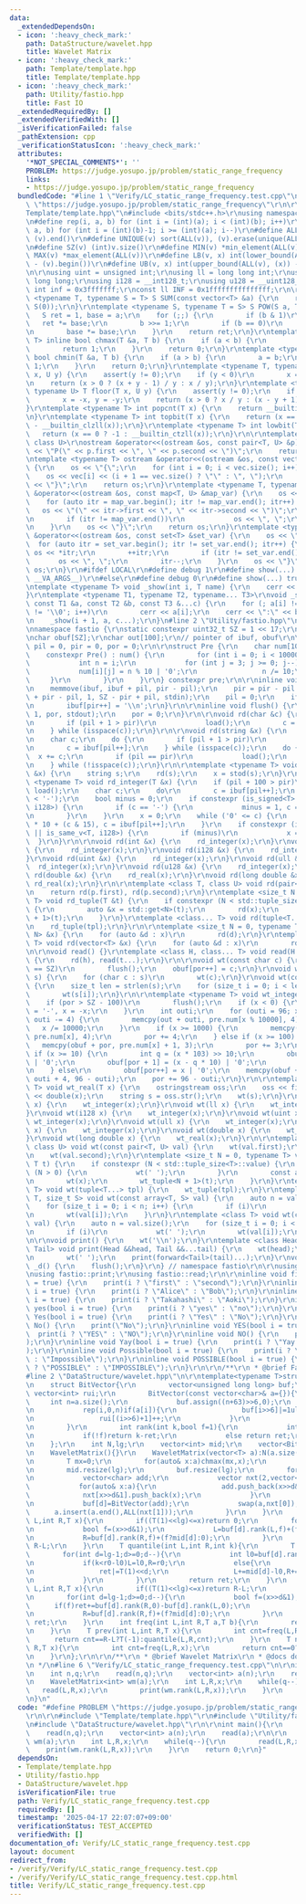 ```yaml
---
data:
  _extendedDependsOn:
  - icon: ':heavy_check_mark:'
    path: DataStructure/wavelet.hpp
    title: Wavelet Matrix
  - icon: ':heavy_check_mark:'
    path: Template/template.hpp
    title: Template/template.hpp
  - icon: ':heavy_check_mark:'
    path: Utility/fastio.hpp
    title: Fast IO
  _extendedRequiredBy: []
  _extendedVerifiedWith: []
  _isVerificationFailed: false
  _pathExtension: cpp
  _verificationStatusIcon: ':heavy_check_mark:'
  attributes:
    '*NOT_SPECIAL_COMMENTS*': ''
    PROBLEM: https://judge.yosupo.jp/problem/static_range_frequency
    links:
    - https://judge.yosupo.jp/problem/static_range_frequency
  bundledCode: "#line 1 \"Verify/LC_static_range_frequency.test.cpp\"\n#define PROBLEM\
    \ \"https://judge.yosupo.jp/problem/static_range_frequency\"\r\n\r\n#line 1 \"\
    Template/template.hpp\"\n#include <bits/stdc++.h>\r\nusing namespace std;\r\n\r\
    \n#define rep(i, a, b) for (int i = (int)(a); i < (int)(b); i++)\r\n#define rrep(i,\
    \ a, b) for (int i = (int)(b)-1; i >= (int)(a); i--)\r\n#define ALL(v) (v).begin(),\
    \ (v).end()\r\n#define UNIQUE(v) sort(ALL(v)), (v).erase(unique(ALL(v)), (v).end())\r\
    \n#define SZ(v) (int)v.size()\r\n#define MIN(v) *min_element(ALL(v))\r\n#define\
    \ MAX(v) *max_element(ALL(v))\r\n#define LB(v, x) int(lower_bound(ALL(v), (x))\
    \ - (v).begin())\r\n#define UB(v, x) int(upper_bound(ALL(v), (x)) - (v).begin())\r\
    \n\r\nusing uint = unsigned int;\r\nusing ll = long long int;\r\nusing ull = unsigned\
    \ long long;\r\nusing i128 = __int128_t;\r\nusing u128 = __uint128_t;\r\nconst\
    \ int inf = 0x3fffffff;\r\nconst ll INF = 0x1fffffffffffffff;\r\n\r\ntemplate\
    \ <typename T, typename S = T> S SUM(const vector<T> &a) {\r\n    return accumulate(ALL(a),\
    \ S(0));\r\n}\r\ntemplate <typename S, typename T = S> S POW(S a, T b) {\r\n \
    \   S ret = 1, base = a;\r\n    for (;;) {\r\n        if (b & 1)\r\n         \
    \   ret *= base;\r\n        b >>= 1;\r\n        if (b == 0)\r\n            break;\r\
    \n        base *= base;\r\n    }\r\n    return ret;\r\n}\r\ntemplate <typename\
    \ T> inline bool chmax(T &a, T b) {\r\n    if (a < b) {\r\n        a = b;\r\n\
    \        return 1;\r\n    }\r\n    return 0;\r\n}\r\ntemplate <typename T> inline\
    \ bool chmin(T &a, T b) {\r\n    if (a > b) {\r\n        a = b;\r\n        return\
    \ 1;\r\n    }\r\n    return 0;\r\n}\r\ntemplate <typename T, typename U> T ceil(T\
    \ x, U y) {\r\n    assert(y != 0);\r\n    if (y < 0)\r\n        x = -x, y = -y;\r\
    \n    return (x > 0 ? (x + y - 1) / y : x / y);\r\n}\r\ntemplate <typename T,\
    \ typename U> T floor(T x, U y) {\r\n    assert(y != 0);\r\n    if (y < 0)\r\n\
    \        x = -x, y = -y;\r\n    return (x > 0 ? x / y : (x - y + 1) / y);\r\n\
    }\r\ntemplate <typename T> int popcnt(T x) {\r\n    return __builtin_popcountll(x);\r\
    \n}\r\ntemplate <typename T> int topbit(T x) {\r\n    return (x == 0 ? -1 : 63\
    \ - __builtin_clzll(x));\r\n}\r\ntemplate <typename T> int lowbit(T x) {\r\n \
    \   return (x == 0 ? -1 : __builtin_ctzll(x));\r\n}\r\n\r\ntemplate <class T,\
    \ class U>\r\nostream &operator<<(ostream &os, const pair<T, U> &p) {\r\n    os\
    \ << \"P(\" << p.first << \", \" << p.second << \")\";\r\n    return os;\r\n}\r\
    \ntemplate <typename T> ostream &operator<<(ostream &os, const vector<T> &vec)\
    \ {\r\n    os << \"{\";\r\n    for (int i = 0; i < vec.size(); i++) {\r\n    \
    \    os << vec[i] << (i + 1 == vec.size() ? \"\" : \", \");\r\n    }\r\n    os\
    \ << \"}\";\r\n    return os;\r\n}\r\ntemplate <typename T, typename U>\r\nostream\
    \ &operator<<(ostream &os, const map<T, U> &map_var) {\r\n    os << \"{\";\r\n\
    \    for (auto itr = map_var.begin(); itr != map_var.end(); itr++) {\r\n     \
    \   os << \"(\" << itr->first << \", \" << itr->second << \")\";\r\n        itr++;\r\
    \n        if (itr != map_var.end())\r\n            os << \", \";\r\n        itr--;\r\
    \n    }\r\n    os << \"}\";\r\n    return os;\r\n}\r\ntemplate <typename T> ostream\
    \ &operator<<(ostream &os, const set<T> &set_var) {\r\n    os << \"{\";\r\n  \
    \  for (auto itr = set_var.begin(); itr != set_var.end(); itr++) {\r\n       \
    \ os << *itr;\r\n        ++itr;\r\n        if (itr != set_var.end())\r\n     \
    \       os << \", \";\r\n        itr--;\r\n    }\r\n    os << \"}\";\r\n    return\
    \ os;\r\n}\r\n#ifdef LOCAL\r\n#define debug 1\r\n#define show(...) _show(0, #__VA_ARGS__,\
    \ __VA_ARGS__)\r\n#else\r\n#define debug 0\r\n#define show(...) true\r\n#endif\r\
    \ntemplate <typename T> void _show(int i, T name) {\r\n    cerr << '\\n';\r\n\
    }\r\ntemplate <typename T1, typename T2, typename... T3>\r\nvoid _show(int i,\
    \ const T1 &a, const T2 &b, const T3 &...c) {\r\n    for (; a[i] != ',' && a[i]\
    \ != '\\0'; i++)\r\n        cerr << a[i];\r\n    cerr << \":\" << b << \" \";\r\
    \n    _show(i + 1, a, c...);\r\n}\n#line 2 \"Utility/fastio.hpp\"\n#include <unistd.h>\r\
    \nnamespace fastio {\r\nstatic constexpr uint32_t SZ = 1 << 17;\r\nchar ibuf[SZ];\r\
    \nchar obuf[SZ];\r\nchar out[100];\r\n// pointer of ibuf, obuf\r\n\r\nuint32_t\
    \ pil = 0, pir = 0, por = 0;\r\n\r\nstruct Pre {\r\n    char num[10000][4];\r\n\
    \    constexpr Pre() : num() {\r\n        for (int i = 0; i < 10000; i++) {\r\n\
    \            int n = i;\r\n            for (int j = 3; j >= 0; j--) {\r\n    \
    \            num[i][j] = n % 10 | '0';\r\n                n /= 10;\r\n       \
    \     }\r\n        }\r\n    }\r\n} constexpr pre;\r\n\r\ninline void load() {\r\
    \n    memmove(ibuf, ibuf + pil, pir - pil);\r\n    pir = pir - pil + fread(ibuf\
    \ + pir - pil, 1, SZ - pir + pil, stdin);\r\n    pil = 0;\r\n    if (pir < SZ)\r\
    \n        ibuf[pir++] = '\\n';\r\n}\r\n\r\ninline void flush() {\r\n    fwrite(obuf,\
    \ 1, por, stdout);\r\n    por = 0;\r\n}\r\n\r\nvoid rd(char &c) {\r\n    do {\r\
    \n        if (pil + 1 > pir)\r\n            load();\r\n        c = ibuf[pil++];\r\
    \n    } while (isspace(c));\r\n}\r\n\r\nvoid rd(string &x) {\r\n    x.clear();\r\
    \n    char c;\r\n    do {\r\n        if (pil + 1 > pir)\r\n            load();\r\
    \n        c = ibuf[pil++];\r\n    } while (isspace(c));\r\n    do {\r\n      \
    \  x += c;\r\n        if (pil == pir)\r\n            load();\r\n        c = ibuf[pil++];\r\
    \n    } while (!isspace(c));\r\n}\r\n\r\ntemplate <typename T> void rd_real(T\
    \ &x) {\r\n    string s;\r\n    rd(s);\r\n    x = stod(s);\r\n}\r\n\r\ntemplate\
    \ <typename T> void rd_integer(T &x) {\r\n    if (pil + 100 > pir)\r\n       \
    \ load();\r\n    char c;\r\n    do\r\n        c = ibuf[pil++];\r\n    while (c\
    \ < '-');\r\n    bool minus = 0;\r\n    if constexpr (is_signed<T>::value || is_same_v<T,\
    \ i128>) {\r\n        if (c == '-') {\r\n            minus = 1, c = ibuf[pil++];\r\
    \n        }\r\n    }\r\n    x = 0;\r\n    while ('0' <= c) {\r\n        x = x\
    \ * 10 + (c & 15), c = ibuf[pil++];\r\n    }\r\n    if constexpr (is_signed<T>::value\
    \ || is_same_v<T, i128>) {\r\n        if (minus)\r\n            x = -x;\r\n  \
    \  }\r\n}\r\n\r\nvoid rd(int &x) {\r\n    rd_integer(x);\r\n}\r\nvoid rd(ll &x)\
    \ {\r\n    rd_integer(x);\r\n}\r\nvoid rd(i128 &x) {\r\n    rd_integer(x);\r\n\
    }\r\nvoid rd(uint &x) {\r\n    rd_integer(x);\r\n}\r\nvoid rd(ull &x) {\r\n  \
    \  rd_integer(x);\r\n}\r\nvoid rd(u128 &x) {\r\n    rd_integer(x);\r\n}\r\nvoid\
    \ rd(double &x) {\r\n    rd_real(x);\r\n}\r\nvoid rd(long double &x) {\r\n   \
    \ rd_real(x);\r\n}\r\n\r\ntemplate <class T, class U> void rd(pair<T, U> &p) {\r\
    \n    return rd(p.first), rd(p.second);\r\n}\r\ntemplate <size_t N = 0, typename\
    \ T> void rd_tuple(T &t) {\r\n    if constexpr (N < std::tuple_size<T>::value)\
    \ {\r\n        auto &x = std::get<N>(t);\r\n        rd(x);\r\n        rd_tuple<N\
    \ + 1>(t);\r\n    }\r\n}\r\ntemplate <class... T> void rd(tuple<T...> &tpl) {\r\
    \n    rd_tuple(tpl);\r\n}\r\n\r\ntemplate <size_t N = 0, typename T> void rd(array<T,\
    \ N> &x) {\r\n    for (auto &d : x)\r\n        rd(d);\r\n}\r\ntemplate <class\
    \ T> void rd(vector<T> &x) {\r\n    for (auto &d : x)\r\n        rd(d);\r\n}\r\
    \n\r\nvoid read() {}\r\ntemplate <class H, class... T> void read(H &h, T &...t)\
    \ {\r\n    rd(h), read(t...);\r\n}\r\n\r\nvoid wt(const char c) {\r\n    if (por\
    \ == SZ)\r\n        flush();\r\n    obuf[por++] = c;\r\n}\r\nvoid wt(const string\
    \ s) {\r\n    for (char c : s)\r\n        wt(c);\r\n}\r\nvoid wt(const char *s)\
    \ {\r\n    size_t len = strlen(s);\r\n    for (size_t i = 0; i < len; i++)\r\n\
    \        wt(s[i]);\r\n}\r\n\r\ntemplate <typename T> void wt_integer(T x) {\r\n\
    \    if (por > SZ - 100)\r\n        flush();\r\n    if (x < 0) {\r\n        obuf[por++]\
    \ = '-', x = -x;\r\n    }\r\n    int outi;\r\n    for (outi = 96; x >= 10000;\
    \ outi -= 4) {\r\n        memcpy(out + outi, pre.num[x % 10000], 4);\r\n     \
    \   x /= 10000;\r\n    }\r\n    if (x >= 1000) {\r\n        memcpy(obuf + por,\
    \ pre.num[x], 4);\r\n        por += 4;\r\n    } else if (x >= 100) {\r\n     \
    \   memcpy(obuf + por, pre.num[x] + 1, 3);\r\n        por += 3;\r\n    } else\
    \ if (x >= 10) {\r\n        int q = (x * 103) >> 10;\r\n        obuf[por] = q\
    \ | '0';\r\n        obuf[por + 1] = (x - q * 10) | '0';\r\n        por += 2;\r\
    \n    } else\r\n        obuf[por++] = x | '0';\r\n    memcpy(obuf + por, out +\
    \ outi + 4, 96 - outi);\r\n    por += 96 - outi;\r\n}\r\n\r\ntemplate <typename\
    \ T> void wt_real(T x) {\r\n    ostringstream oss;\r\n    oss << fixed << setprecision(15)\
    \ << double(x);\r\n    string s = oss.str();\r\n    wt(s);\r\n}\r\n\r\nvoid wt(int\
    \ x) {\r\n    wt_integer(x);\r\n}\r\nvoid wt(ll x) {\r\n    wt_integer(x);\r\n\
    }\r\nvoid wt(i128 x) {\r\n    wt_integer(x);\r\n}\r\nvoid wt(uint x) {\r\n   \
    \ wt_integer(x);\r\n}\r\nvoid wt(ull x) {\r\n    wt_integer(x);\r\n}\r\nvoid wt(u128\
    \ x) {\r\n    wt_integer(x);\r\n}\r\nvoid wt(double x) {\r\n    wt_real(x);\r\n\
    }\r\nvoid wt(long double x) {\r\n    wt_real(x);\r\n}\r\n\r\ntemplate <class T,\
    \ class U> void wt(const pair<T, U> val) {\r\n    wt(val.first);\r\n    wt(' ');\r\
    \n    wt(val.second);\r\n}\r\ntemplate <size_t N = 0, typename T> void wt_tuple(const\
    \ T t) {\r\n    if constexpr (N < std::tuple_size<T>::value) {\r\n        if constexpr\
    \ (N > 0) {\r\n            wt(' ');\r\n        }\r\n        const auto x = std::get<N>(t);\r\
    \n        wt(x);\r\n        wt_tuple<N + 1>(t);\r\n    }\r\n}\r\ntemplate <class...\
    \ T> void wt(tuple<T...> tpl) {\r\n    wt_tuple(tpl);\r\n}\r\ntemplate <class\
    \ T, size_t S> void wt(const array<T, S> val) {\r\n    auto n = val.size();\r\n\
    \    for (size_t i = 0; i < n; i++) {\r\n        if (i)\r\n            wt(' ');\r\
    \n        wt(val[i]);\r\n    }\r\n}\r\ntemplate <class T> void wt(const vector<T>\
    \ val) {\r\n    auto n = val.size();\r\n    for (size_t i = 0; i < n; i++) {\r\
    \n        if (i)\r\n            wt(' ');\r\n        wt(val[i]);\r\n    }\r\n}\r\
    \n\r\nvoid print() {\r\n    wt('\\n');\r\n}\r\ntemplate <class Head, class...\
    \ Tail> void print(Head &&head, Tail &&...tail) {\r\n    wt(head);\r\n    if (sizeof...(Tail))\r\
    \n        wt(' ');\r\n    print(forward<Tail>(tail)...);\r\n}\r\nvoid __attribute__((destructor))\
    \ _d() {\r\n    flush();\r\n}\r\n} // namespace fastio\r\n\r\nusing fastio::flush;\r\
    \nusing fastio::print;\r\nusing fastio::read;\r\n\r\ninline void first(bool i\
    \ = true) {\r\n    print(i ? \"first\" : \"second\");\r\n}\r\ninline void Alice(bool\
    \ i = true) {\r\n    print(i ? \"Alice\" : \"Bob\");\r\n}\r\ninline void Takahashi(bool\
    \ i = true) {\r\n    print(i ? \"Takahashi\" : \"Aoki\");\r\n}\r\ninline void\
    \ yes(bool i = true) {\r\n    print(i ? \"yes\" : \"no\");\r\n}\r\ninline void\
    \ Yes(bool i = true) {\r\n    print(i ? \"Yes\" : \"No\");\r\n}\r\ninline void\
    \ No() {\r\n    print(\"No\");\r\n}\r\ninline void YES(bool i = true) {\r\n  \
    \  print(i ? \"YES\" : \"NO\");\r\n}\r\ninline void NO() {\r\n    print(\"NO\"\
    );\r\n}\r\ninline void Yay(bool i = true) {\r\n    print(i ? \"Yay!\" : \":(\"\
    );\r\n}\r\ninline void Possible(bool i = true) {\r\n    print(i ? \"Possible\"\
    \ : \"Impossible\");\r\n}\r\ninline void POSSIBLE(bool i = true) {\r\n    print(i\
    \ ? \"POSSIBLE\" : \"IMPOSSIBLE\");\r\n}\r\n\r\n/**\r\n * @brief Fast IO\r\n */\n\
    #line 2 \"DataStructure/wavelet.hpp\"\n\r\ntemplate<typename T>struct WaveletMatrix{\r\
    \n    struct BitVector{\r\n        vector<unsigned long long> buf;\r\n       \
    \ vector<int> rui;\r\n        BitVector(const vector<char>& a={}){\r\n       \
    \     int n=a.size();\r\n            buf.assign((n+63)>>6,0);\r\n            rui.assign(buf.size()+1,0);\r\
    \n            rep(i,0,n)if(a[i]){\r\n                buf[i>>6]|=1ull<<(i&63);\r\
    \n                rui[(i>>6)+1]++;\r\n            }\r\n            rep(i,0,buf.size())rui[i+1]+=rui[i];\r\
    \n        }\r\n        int rank(int k,bool f=1){\r\n            int ret=rui[k>>6]+__builtin_popcountll(buf[k>>6]&((1ull<<(k&63))-1));\r\
    \n            if(!f)return k-ret;\r\n            else return ret;\r\n        }\r\
    \n    };\r\n    int N,lg;\r\n    vector<int> mid;\r\n    vector<BitVector> buf;\r\
    \n    WaveletMatrix(){}\r\n    WaveletMatrix(vector<T> a):N(a.size()),lg(0){\r\
    \n        T mx=0;\r\n        for(auto& x:a)chmax(mx,x);\r\n        while((T(1)<<lg)<=mx)lg++;\r\
    \n        mid.resize(lg);\r\n        buf.resize(lg);\r\n        for(int d=lg-1;d>=0;d--){\r\
    \n            vector<char> add;\r\n            vector nxt(2,vector<T>());\r\n\
    \            for(auto& x:a){\r\n                add.push_back(x>>d&1);\r\n   \
    \             nxt[x>>d&1].push_back(x);\r\n            }\r\n            mid[d]=(int)nxt[0].size();\r\
    \n            buf[d]=BitVector(add);\r\n            swap(a,nxt[0]);\r\n      \
    \      a.insert(a.end(),ALL(nxt[1]));\r\n        }\r\n    }\r\n    int rank(int\
    \ L,int R,T x){\r\n        if((T(1)<<lg)<=x)return 0;\r\n        for(int d=lg-1;d>=0;d--){\r\
    \n            bool f=(x>>d&1);\r\n            L=buf[d].rank(L,f)+(f?mid[d]:0);\r\
    \n            R=buf[d].rank(R,f)+(f?mid[d]:0);\r\n        }\r\n        return\
    \ R-L;\r\n    }\r\n    T quantile(int L,int R,int k){\r\n        T ret=0;\r\n\
    \        for(int d=lg-1;d>=0;d--){\r\n            int l0=buf[d].rank(L,0),r0=buf[d].rank(R,0);\r\
    \n            if(k<r0-l0)L=l0,R=r0;\r\n            else{\r\n                k-=r0-l0;\r\
    \n                ret|=T(1)<<d;\r\n                L+=mid[d]-l0,R+=mid[d]-r0;\r\
    \n            }\r\n        }\r\n        return ret;\r\n    }\r\n    int freq(int\
    \ L,int R,T x){\r\n        if((T(1)<<lg)<=x)return R-L;\r\n        int ret=0;\r\
    \n        for(int d=lg-1;d>=0;d--){\r\n            bool f=(x>>d&1);\r\n      \
    \      if(f)ret+=buf[d].rank(R,0)-buf[d].rank(L,0);\r\n            L=buf[d].rank(L,f)+(f?mid[d]:0);\r\
    \n            R=buf[d].rank(R,f)+(f?mid[d]:0);\r\n        }\r\n        return\
    \ ret;\r\n    }\r\n    int freq(int L,int R,T a,T b){\r\n        return freq(L,R,b)-freq(L,R,a);\r\
    \n    }\r\n    T prev(int L,int R,T x){\r\n        int cnt=freq(L,R,x);\r\n  \
    \      return cnt==R-L?T(-1):quantile(L,R,cnt);\r\n    }\r\n    T next(int L,int\
    \ R,T x){\r\n        int cnt=freq(L,R,x);\r\n        return cnt==0?T(-1):quantile(L,R,cnt-1);\r\
    \n    }\r\n};\r\n\r\n/**\r\n * @brief Wavelet Matrix\r\n * @docs docs/wavelet.md\r\
    \n */\n#line 6 \"Verify/LC_static_range_frequency.test.cpp\"\n\r\nint main(){\r\
    \n    int n,q;\r\n    read(n,q);\r\n    vector<int> a(n);\r\n    read(a);\r\n\r\
    \n    WaveletMatrix<int> wm(a);\r\n    int L,R,x;\r\n    while(q--){\r\n     \
    \   read(L,R,x);\r\n        print(wm.rank(L,R,x));\r\n    }\r\n    return 0;\r\
    \n}\n"
  code: "#define PROBLEM \"https://judge.yosupo.jp/problem/static_range_frequency\"\
    \r\n\r\n#include \"Template/template.hpp\"\r\n#include \"Utility/fastio.hpp\"\r\
    \n#include \"DataStructure/wavelet.hpp\"\r\n\r\nint main(){\r\n    int n,q;\r\n\
    \    read(n,q);\r\n    vector<int> a(n);\r\n    read(a);\r\n\r\n    WaveletMatrix<int>\
    \ wm(a);\r\n    int L,R,x;\r\n    while(q--){\r\n        read(L,R,x);\r\n    \
    \    print(wm.rank(L,R,x));\r\n    }\r\n    return 0;\r\n}"
  dependsOn:
  - Template/template.hpp
  - Utility/fastio.hpp
  - DataStructure/wavelet.hpp
  isVerificationFile: true
  path: Verify/LC_static_range_frequency.test.cpp
  requiredBy: []
  timestamp: '2025-04-17 22:07:07+09:00'
  verificationStatus: TEST_ACCEPTED
  verifiedWith: []
documentation_of: Verify/LC_static_range_frequency.test.cpp
layout: document
redirect_from:
- /verify/Verify/LC_static_range_frequency.test.cpp
- /verify/Verify/LC_static_range_frequency.test.cpp.html
title: Verify/LC_static_range_frequency.test.cpp
---
```

